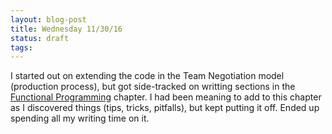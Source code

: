 ```yaml
---
layout: blog-post
title: Wednesday 11/30/16
status: draft
tags:
---
```


I started out on extending the code in the Team Negotiation model (production process), but got side-tracked on writting sections in the [Functional Programming](/fundamentals/2a-functional_programming.html) chapter. I had been meaning to add to this chapter as I discovered things (tips, tricks, pitfalls), but kept putting it off.  Ended up spending all my writing time on it.






    

